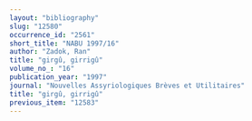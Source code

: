 ```yaml
---
layout: "bibliography"
slug: "12580"
occurrence_id: "2561"
short_title: "NABU 1997/16"
author: "Zadok, Ran"
title: "girgû, girrigû"
volume_no_: "16"
publication_year: "1997"
journal: "Nouvelles Assyriologiques Brèves et Utilitaires"
title: "girgû, girrigû"
previous_item: "12583"
---
```

